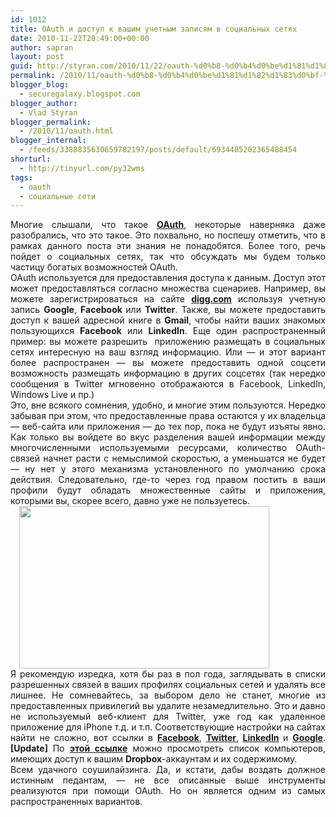 ```yaml
---
id: 1012
title: OAuth и доступ к вашим учетным записям в социальных сетях
date: 2010-11-22T20:49:00+00:00
author: sapran
layout: post
guid: http://styran.com/2010/11/22/oauth-%d0%b8-%d0%b4%d0%be%d1%81%d1%82%d1%83%d0%bf-%d0%ba-%d0%b2%d0%b0%d1%88%d0%b8%d0%bc-%d1%83%d1%87%d0%b5%d1%82%d0%bd%d1%8b%d0%bc-%d0%b7%d0%b0%d0%bf%d0%b8%d1%81%d1%8f%d0%bc-%d0%b2-%d1%81%d0%be%d1%86/
permalink: /2010/11/oauth-%d0%b8-%d0%b4%d0%be%d1%81%d1%82%d1%83%d0%bf-%d0%ba-%d0%b2%d0%b0%d1%88%d0%b8%d0%bc-%d1%83%d1%87%d0%b5%d1%82%d0%bd%d1%8b%d0%bc-%d0%b7%d0%b0%d0%bf%d0%b8%d1%81%d1%8f%d0%bc-%d0%b2-%d1%81%d0%be%d1%86/
blogger_blog:
  - securegalaxy.blogspot.com
blogger_author:
  - Vlad Styran
blogger_permalink:
  - /2010/11/oauth.html
blogger_internal:
  - /feeds/3388835630659782197/posts/default/6934485202365488454
shorturl:
  - http://tinyurl.com/py32wms
tags:
  - oauth
  - социальные сети
---
```

<div dir="ltr" style="text-align: left;">
  <div style="text-align: justify;">
    Многие слышали, что такое <a href="http://oauth.net/"><b>OAuth</b></a>, некоторые наверняка даже разобрались, что это такое. Это похвально, но поспешу отметить, что в рамках данного поста эти знания не понадобятся. Более того, речь пойдет о социальных сетях, так что обсуждать мы будем только частицу богатых возможностей OAuth.
  </div>
  
  <div style="text-align: justify;">
  </div>
  
  <div style="text-align: justify;">
    OAuth используется для предоставления доступа к данным. Доступ этот может предоставляться согласно множества сценариев. Например, вы можете зарегистрироваться на сайте <b><a href="http://digg.com/">digg.com</a></b> используя учетную запись <b>Google</b>, <b>Facebook </b>или <b>Twitter</b>. Также, вы можете предоставить доступ к вашей адресной книге в <b>Gmail</b>, чтобы найти ваших знакомых пользующихся <b>Facebook</b> или <b>LinkedIn</b>. Еще один распространенный пример: вы можете разрешить &nbsp;приложению размещать в социальных сетях интересную на ваш взгляд информацию. Или &#8212; и этот вариант более распространен &#8212; вы можете предоставить одной соцсети возможность размещать информацию в других соцсетях (так нередко сообщения в Twitter мгновенно отображаются в Facebook, LinkedIn, Windows Live и пр.)
  </div>
  
  <div style="text-align: justify;">
  </div>
  
  <div style="text-align: justify;">
    Это, вне всякого сомнения, удобно, и многие этим пользуются. Нередко забывая при этом, что предоставленные права остаются у их владельца &#8212; веб-сайта или приложения &#8212; до тех пор, пока не будут изъяты явно. Как только вы войдете во вкус разделения вашей информации между многочисленными используемыми ресурсами, количество OAuth-связей начнет расти с немыслимой скоростью, а уменьшатся не будет &#8212; ну нет у этого механизма установленного по умолчанию срока действия. Следовательно, где-то через год правом постить в ваши профили будут обладать множественные сайты и приложения, которыми вы, скорее всего, давно уже не пользуетесь.
  </div>
  
  <div style="clear: both; text-align: justify;">
    <a href="http://4.bp.blogspot.com/_qASWdX8owQc/TOrTM2dw5cI/AAAAAAAAFQc/S7nXKEFRJbQ/s1600/oauth.png" style="margin-left: 1em; margin-right: 1em;"><img border="0" height="260" src="http://4.bp.blogspot.com/_qASWdX8owQc/TOrTM2dw5cI/AAAAAAAAFQc/S7nXKEFRJbQ/s400/oauth.png" width="400" /></a>
  </div>
  
  <div style="text-align: justify;">
    Я рекомендую изредка, хотя бы раз в пол года, заглядывать в списки разрешенных связей в ваших профилях социальных сетей и удалять все лишнее. Не сомневайтесь, за выбором дело не станет, многие из предоставленных привилегий вы удалите незамедлительно. Это и давно не используемый веб-клиент для Twitter, уже год как удаленное приложение для iPhone т.д. и т.п. Соответствующие настройки на сайтах найти не сложно, вот ссылки в <b><a href="http://www.facebook.com/settings/?tab=applications">Facebook</a></b>, <a href="https://twitter.com/settings/connections" style="font-weight: bold;">Twitter</a>,<b> <a href="https://www.linkedin.com/secure/settings?userAgree">LinkedIn</a></b><b>&nbsp;</b>и <b><a href="https://www.google.com/accounts/IssuedAuthSubTokens">Google</a></b>.<b> [Update] </b>По <a href="https://www.dropbox.com/account#manage"><b>этой ссылке</b></a> можно просмотреть список компьютеров, имеющих доступ к вашим <b>Dropbox</b>-аккаунтам и их содержимому.
  </div>
  
  <div style="text-align: justify;">
  </div>
  
  <div style="text-align: justify;">
    Всем удачного соушилайзинга. Да, и кстати, дабы воздать должное истинным педантам, &#8212; не все описанные выше инструменты реализуются при помощи OAuth. Но он является одним из самых распространенных вариантов.
  </div>
  
  <div style="text-align: justify;">
  </div>
</div>

<div class="addtoany_share_save_container addtoany_content_bottom">
  <div class="a2a_kit a2a_kit_size_32 addtoany_list a2a_target" id="wpa2a_129">
    <a class="a2a_button_facebook" href="http://www.addtoany.com/add_to/facebook?linkurl=https%3A%2F%2Fblog.styran.com%2F2010%2F11%2Foauth-%25d0%25b8-%25d0%25b4%25d0%25be%25d1%2581%25d1%2582%25d1%2583%25d0%25bf-%25d0%25ba-%25d0%25b2%25d0%25b0%25d1%2588%25d0%25b8%25d0%25bc-%25d1%2583%25d1%2587%25d0%25b5%25d1%2582%25d0%25bd%25d1%258b%25d0%25bc-%25d0%25b7%25d0%25b0%25d0%25bf%25d0%25b8%25d1%2581%25d1%258f%25d0%25bc-%25d0%25b2-%25d1%2581%25d0%25be%25d1%2586%2F&linkname=OAuth%20%D0%B8%20%D0%B4%D0%BE%D1%81%D1%82%D1%83%D0%BF%20%D0%BA%20%D0%B2%D0%B0%D1%88%D0%B8%D0%BC%20%D1%83%D1%87%D0%B5%D1%82%D0%BD%D1%8B%D0%BC%20%D0%B7%D0%B0%D0%BF%D0%B8%D1%81%D1%8F%D0%BC%20%D0%B2%20%D1%81%D0%BE%D1%86%D0%B8%D0%B0%D0%BB%D1%8C%D0%BD%D1%8B%D1%85%20%D1%81%D0%B5%D1%82%D1%8F%D1%85" title="Facebook" rel="nofollow" target="_blank"></a><a class="a2a_button_twitter" href="http://www.addtoany.com/add_to/twitter?linkurl=https%3A%2F%2Fblog.styran.com%2F2010%2F11%2Foauth-%25d0%25b8-%25d0%25b4%25d0%25be%25d1%2581%25d1%2582%25d1%2583%25d0%25bf-%25d0%25ba-%25d0%25b2%25d0%25b0%25d1%2588%25d0%25b8%25d0%25bc-%25d1%2583%25d1%2587%25d0%25b5%25d1%2582%25d0%25bd%25d1%258b%25d0%25bc-%25d0%25b7%25d0%25b0%25d0%25bf%25d0%25b8%25d1%2581%25d1%258f%25d0%25bc-%25d0%25b2-%25d1%2581%25d0%25be%25d1%2586%2F&linkname=OAuth%20%D0%B8%20%D0%B4%D0%BE%D1%81%D1%82%D1%83%D0%BF%20%D0%BA%20%D0%B2%D0%B0%D1%88%D0%B8%D0%BC%20%D1%83%D1%87%D0%B5%D1%82%D0%BD%D1%8B%D0%BC%20%D0%B7%D0%B0%D0%BF%D0%B8%D1%81%D1%8F%D0%BC%20%D0%B2%20%D1%81%D0%BE%D1%86%D0%B8%D0%B0%D0%BB%D1%8C%D0%BD%D1%8B%D1%85%20%D1%81%D0%B5%D1%82%D1%8F%D1%85" title="Twitter" rel="nofollow" target="_blank"></a><a class="a2a_button_google_plus" href="http://www.addtoany.com/add_to/google_plus?linkurl=https%3A%2F%2Fblog.styran.com%2F2010%2F11%2Foauth-%25d0%25b8-%25d0%25b4%25d0%25be%25d1%2581%25d1%2582%25d1%2583%25d0%25bf-%25d0%25ba-%25d0%25b2%25d0%25b0%25d1%2588%25d0%25b8%25d0%25bc-%25d1%2583%25d1%2587%25d0%25b5%25d1%2582%25d0%25bd%25d1%258b%25d0%25bc-%25d0%25b7%25d0%25b0%25d0%25bf%25d0%25b8%25d1%2581%25d1%258f%25d0%25bc-%25d0%25b2-%25d1%2581%25d0%25be%25d1%2586%2F&linkname=OAuth%20%D0%B8%20%D0%B4%D0%BE%D1%81%D1%82%D1%83%D0%BF%20%D0%BA%20%D0%B2%D0%B0%D1%88%D0%B8%D0%BC%20%D1%83%D1%87%D0%B5%D1%82%D0%BD%D1%8B%D0%BC%20%D0%B7%D0%B0%D0%BF%D0%B8%D1%81%D1%8F%D0%BC%20%D0%B2%20%D1%81%D0%BE%D1%86%D0%B8%D0%B0%D0%BB%D1%8C%D0%BD%D1%8B%D1%85%20%D1%81%D0%B5%D1%82%D1%8F%D1%85" title="Google+" rel="nofollow" target="_blank"></a><a class="a2a_button_linkedin" href="http://www.addtoany.com/add_to/linkedin?linkurl=https%3A%2F%2Fblog.styran.com%2F2010%2F11%2Foauth-%25d0%25b8-%25d0%25b4%25d0%25be%25d1%2581%25d1%2582%25d1%2583%25d0%25bf-%25d0%25ba-%25d0%25b2%25d0%25b0%25d1%2588%25d0%25b8%25d0%25bc-%25d1%2583%25d1%2587%25d0%25b5%25d1%2582%25d0%25bd%25d1%258b%25d0%25bc-%25d0%25b7%25d0%25b0%25d0%25bf%25d0%25b8%25d1%2581%25d1%258f%25d0%25bc-%25d0%25b2-%25d1%2581%25d0%25be%25d1%2586%2F&linkname=OAuth%20%D0%B8%20%D0%B4%D0%BE%D1%81%D1%82%D1%83%D0%BF%20%D0%BA%20%D0%B2%D0%B0%D1%88%D0%B8%D0%BC%20%D1%83%D1%87%D0%B5%D1%82%D0%BD%D1%8B%D0%BC%20%D0%B7%D0%B0%D0%BF%D0%B8%D1%81%D1%8F%D0%BC%20%D0%B2%20%D1%81%D0%BE%D1%86%D0%B8%D0%B0%D0%BB%D1%8C%D0%BD%D1%8B%D1%85%20%D1%81%D0%B5%D1%82%D1%8F%D1%85" title="LinkedIn" rel="nofollow" target="_blank"></a><a class="a2a_dd addtoany_share_save" href="https://www.addtoany.com/share"></a>
  </div>
</div>